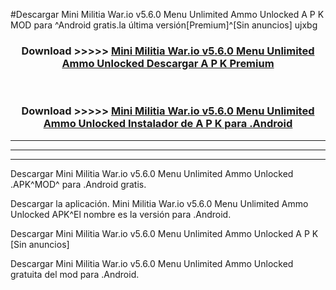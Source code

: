 #Descargar Mini Militia War.io v5.6.0 Menu Unlimited Ammo Unlocked  A P K MOD para ^Android gratis.la última versión[Premium]^[Sin anuncios] ujxbg



<div align="center">
<h3>Download >>>>> <a href="https://es-web.web.app/?es= ${title}">Mini Militia War.io v5.6.0 Menu Unlimited Ammo Unlocked  Descargar A P K Premium</a></h3><br>

<h3>Download >>>>> <a href="https://es-web.web.app/?es= ${title}">Mini Militia War.io v5.6.0 Menu Unlimited Ammo Unlocked  Instalador de A P K para .Android</a></h3>
</div>


----------------------------------------------------------

----------------------------------------------------------

----------------------------------------------------------

Descargar Mini Militia War.io v5.6.0 Menu Unlimited Ammo Unlocked  .APK^MOD^ para .Android gratis.

Descargar la aplicación. Mini Militia War.io v5.6.0 Menu Unlimited Ammo Unlocked  APK^El nombre es la versión para .Android.

Descargar Mini Militia War.io v5.6.0 Menu Unlimited Ammo Unlocked  A P K [Sin anuncios]

Descargar Mini Militia War.io v5.6.0 Menu Unlimited Ammo Unlocked  gratuita del mod para .Android.